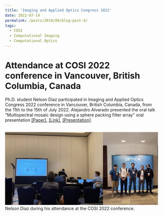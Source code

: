 ```yaml
---
title: 'Imaging and Applied Optics Congress 2022'
date: 2022-07-14
permalink: /posts/2019/09/blog-post-4/
tags:
  - COSI
  - Computational Imaging
  - Computational Optics
---
```


Attendance at COSI 2022 conference in Vancouver, British Columbia, Canada
======

Ph.D. student Nelson Diaz participated in Imaging and Applied Optics Congress 2022 conference in Vancouver, British Columbia, Canada, from the 11th to the 15th of July 2022. Alejandro Alvarado presented the oral talk "Multispectral mosaic design using a sphere packing filter array" oral presentation [[Paper]](https://nelson10.github.io/files/Conference11.pdf), [[Link]](https://opg.optica.org/abstract.cfm?uri=COSI-2022-CTh4C.1), [[Presentation]](https://nelson10.github.io/files/Presentation_COSI_2022.pdf).

<br/><img src='/images/cosi2022.jpg'>
Nelson Diaz during his attendance at the COSI 2022 conference.
